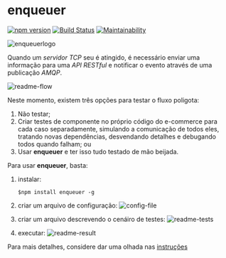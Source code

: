 # enqueuer
[![npm version](https://badge.fury.io/js/enqueuer.svg)](https://badge.fury.io/js/enqueuer) [![Build Status](https://travis-ci.org/lopidio/enqueuer.svg?branch=develop)](https://travis-ci.org/lopidio/enqueuer)
[![Maintainability](https://api.codeclimate.com/v1/badges/a4e5c9dbb8983b4b1915/maintainability)](https://codeclimate.com/github/lopidio/enqueuer/maintainability)

![enqueuerlogo](https://github.com/lopidio/enqueuer/blob/develop/docs/images/fullLogo1.png "Enqueuer Logo")

Quando um _servidor_ _TCP_ seu é atingido, é necessário enviar uma informação para uma _API RESTful_ e notificar o evento através de uma publicação *AMQP*.

![readme-flow](https://github.com/lopidio/enqueuer/blob/develop/docs/images/readme-flow.png "Fluxo do exemplo")

Neste momento, existem três opções para testar o fluxo poligota:
1. Não testar;
2. Criar testes de componente no próprio código do e-commerce para cada caso separadamente, simulando a comunicação de todos eles, tratando novas dependências, desvendando detalhes e debugando todos quando falham; ou
3. Usar **enqueuer** e ter isso tudo testado de mão beijada.

Para usar **enqueuer**, basta:
1. instalar:

    ```$npm install enqueuer -g```
    
2. criar um arquivo de configuração:
    ![config-file](https://github.com/lopidio/enqueuer/blob/develop/docs/images/readme-config.png "config-file.yml")

3. criar um arquivo descrevendo o cenáiro de testes:
    ![readme-tests](https://github.com/lopidio/enqueuer/blob/develop/docs/images/readme-test.png "testfile")

4. executar:
    ![readme-result](https://github.com/lopidio/enqueuer/blob/develop/docs/images/readme-result.png "example result")
        
Para mais detalhes, considere dar uma olhada nas [instruções](https://github.com/lopidio/enqueuer/tree/develop/docs/instructions "instructions")
